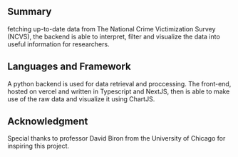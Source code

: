 ## Summary
fetching up-to-date data from The National Crime Victimization Survey (NCVS), the backend is able to interpret, filter and visualize the data into useful information for researchers.

## Languages and Framework
A python backend is used for data retrieval and proccessing. The front-end, hosted on vercel and written in Typescript and NextJS, then is able to make use of the raw data and visualize it using ChartJS. 

## Acknowledgment 
Special thanks to professor David Biron from the University of Chicago for inspiring this project.
